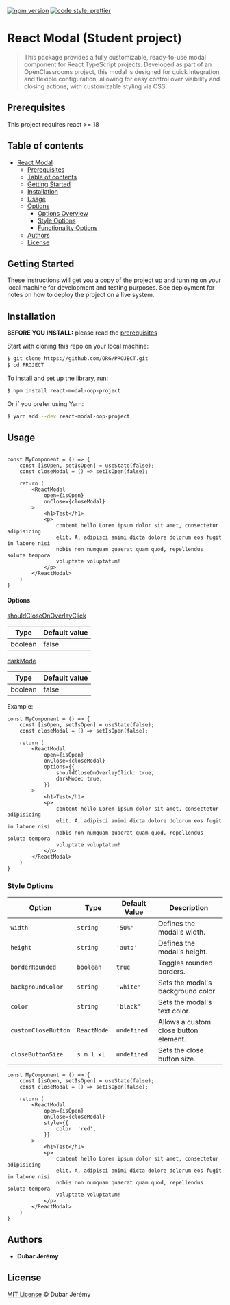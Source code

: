 [![npm version](https://badge.fury.io/js/angular2-expandable-list.svg)](https://badge.fury.io/js/angular2-expandable-list)
[![code style: prettier](https://img.shields.io/badge/code_style-prettier-ff69b4.svg?style=flat-square)](https://github.com/prettier/prettier)

# React Modal (Student project)

> This package provides a fully customizable, ready-to-use modal component for React TypeScript projects. Developed as part of an OpenClassrooms project, this modal is designed for quick integration and flexible configuration, allowing for easy control over visibility and closing actions, with customizable styling via CSS.

## Prerequisites

This project requires react >= 18


## Table of contents

- [React Modal](#react-modal-student-project)
  - [Prerequisites](#prerequisites)
  - [Table of contents](#table-of-contents)
  - [Getting Started](#getting-started)
  - [Installation](#installation)
  - [Usage](#usage)
  - [Options](#options)
    - [Options Overview](#options-overview)
    - [Style Options](#style-options)
    - [Functionality Options](#functionality-options)
  - [Authors](#authors)
  - [License](#license)

## Getting Started

These instructions will get you a copy of the project up and running on your local machine for development and testing purposes. See deployment for notes on how to deploy the project on a live system.

## Installation

**BEFORE YOU INSTALL:** please read the [prerequisites](#prerequisites)

Start with cloning this repo on your local machine:

```sh
$ git clone https://github.com/ORG/PROJECT.git
$ cd PROJECT
```

To install and set up the library, run:

```sh
$ npm install react-modal-oop-project
```

Or if you prefer using Yarn:

```sh
$ yarn add --dev react-modal-oop-project
```

## Usage

```tsx

const MyComponent = () => {
    const [isOpen, setIsOpen] = useState(false);
    const closeModal = () => setIsOpen(false);

    return (
        <ReactModal 
            open={isOpen}
            onClose={closeModal}
        >
            <h1>Test</h1>
            <p>
                content hello Lorem ipsum dolor sit amet, consectetur adipisicing
                elit. A, adipisci animi dicta dolore dolorum eos fugit in labore nisi
                nobis non numquam quaerat quam quod, repellendus soluta tempora
                voluptate voluptatum!
            </p>
        </ReactModal>
    )
}
```


#### Options

[shouldCloseOnOverlayClick](#shouldCloseOnOverlayClick)

| Type    | Default value |
|---------|---------------|
| boolean | false         |


[darkMode](#darkMode)

| Type    | Default value |
|---------|---------------|
| boolean | false         |



Example:

```tsx
const MyComponent = () => {
    const [isOpen, setIsOpen] = useState(false);
    const closeModal = () => setIsOpen(false);

    return (
        <ReactModal
            open={isOpen}
            onClose={closeModal}
            options={{
                shouldCloseOnOverlayClick: true,
                darkMode: true,
            }}
        >
            <h1>Test</h1>
            <p>
                content hello Lorem ipsum dolor sit amet, consectetur adipisicing
                elit. A, adipisci animi dicta dolore dolorum eos fugit in labore nisi
                nobis non numquam quaerat quam quod, repellendus soluta tempora
                voluptate voluptatum!
            </p>
        </ReactModal>
    )
}
```


### Style Options

| Option              | Type         | Default Value | Description                              |
|---------------------|--------------|---------------|------------------------------------------|
| `width`             | `string`     | `'50%'`       | Defines the modal's width.               |
| `height`            | `string`     | `'auto'`      | Defines the modal's height.              |
| `borderRounded`     | `boolean`    | `true`        | Toggles rounded borders.                 |
| `backgroundColor`   | `string`     | `'white'`     | Sets the modal's background color.       |
| `color`             | `string`     | `'black'`     | Sets the modal's text color.             |
| `customCloseButton` | `ReactNode`  | `undefined`   | Allows a custom close button element.    |
| `closeButtonSize`   | `s m l xl  ` | `undefined`   | Sets the close button size.              |


```tsx
const MyComponent = () => {
    const [isOpen, setIsOpen] = useState(false);
    const closeModal = () => setIsOpen(false);

    return (
        <ReactModal
            open={isOpen}
            onClose={closeModal}
            style={{
                color: 'red',
            }}
        >
            <h1>Test</h1>
            <p>
                content hello Lorem ipsum dolor sit amet, consectetur adipisicing
                elit. A, adipisci animi dicta dolore dolorum eos fugit in labore nisi
                nobis non numquam quaerat quam quod, repellendus soluta tempora
                voluptate voluptatum!
            </p>
        </ReactModal>
    )
}
```

## Authors

* **Dubar Jérémy** 

## License
[MIT License](https://andreasonny.mit-license.org/2019) © Dubar Jérémy